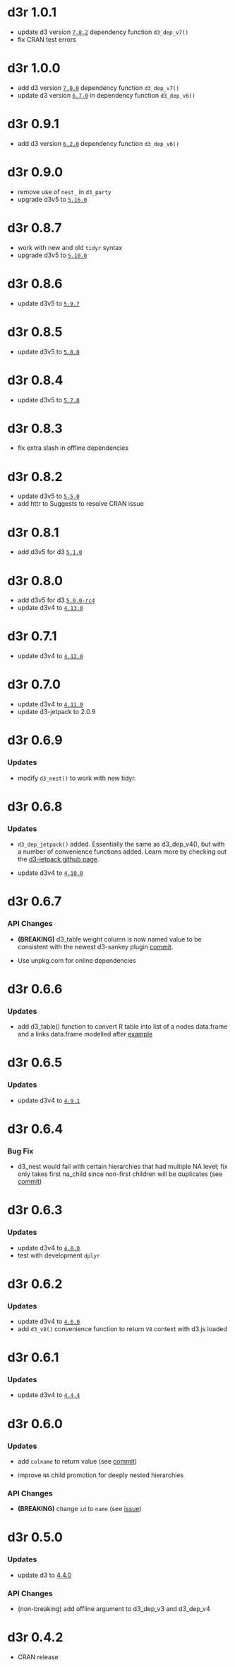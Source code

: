 # d3r 1.0.1

* update d3 version [`7.8.2`](https://github.com/d3/d3/releases/tag/v7.8.2) dependency function `d3_dep_v7()`
* fix CRAN test errors

# d3r 1.0.0

* add d3 version [`7.0.0`](https://github.com/d3/d3/releases/tag/v7.0.0) dependency function `d3_dep_v7()`
* update d3 version [`6.7.0`](https://github.com/d3/d3/releases/tag/v6.7.0) in dependency function `d3_dep_v6()`

# d3r 0.9.1

* add d3 version [`6.2.0`](https://github.com/d3/d3/releases/tag/v6.2.0) dependency function `d3_dep_v6()`

# d3r 0.9.0

* remove use of `nest_` in `d3_party` 
* upgrade d3v5 to [`5.16.0`](https://github.com/d3/d3/releases/tag/v5.16.0)

# d3r 0.8.7

* work with new and old `tidyr` syntax
* upgrade d3v5 to [`5.10.0`](https://github.com/d3/d3/releases/tag/v5.10.0)

# d3r 0.8.6

* update d3v5 to [`5.9.7`](https://github.com/d3/d3/releases/tag/v5.9.7)

# d3r 0.8.5

* update d3v5 to [`5.8.0`](https://github.com/d3/d3/releases/tag/v5.8.0)

# d3r 0.8.4

* update d3v5 to [`5.7.0`](https://github.com/d3/d3/releases/tag/v5.7.0)

# d3r 0.8.3

* fix extra slash in offline dependencies

# d3r 0.8.2

* update d3v5 to [`5.5.0`](https://github.com/d3/d3/releases/tag/v5.5.0)
* add httr to Suggests to resolve CRAN issue

# d3r 0.8.1

* add d3v5 for d3 [`5.1.0`](https://github.com/d3/d3/releases/tag/v5.1.0)

# d3r 0.8.0

* add d3v5 for d3 [`5.0.0-rc4`](https://github.com/d3/d3/releases/tag/v5.0.0)
* update d3v4 to [`4.13.0`](https://github.com/d3/d3/releases/tag/v4.13.0)


# d3r 0.7.1

* update d3v4 to [`4.12.0`](https://github.com/d3/d3/releases/tag/v4.12.0)

# d3r 0.7.0

* update d3v4 to [`4.11.0`](https://github.com/d3/d3/releases/tag/v4.11.0)
* update d3-jetpack to 2.0.9

# d3r 0.6.9

### Updates

* modify `d3_nest()` to work with new tidyr.

# d3r 0.6.8

### Updates

* `d3_dep_jetpack()` added. Essentially the same as d3_dep_v4(), but with a number of convenience functions added. Learn more by checking out the [d3-jetpack github page](https://github.com/gka/d3-jetpack). 

* update d3v4 to [`4.10.0`](https://github.com/d3/d3/releases/tag/v4.10.0)

# d3r 0.6.7

### API Changes

* **(BREAKING)** d3_table weight column is now named value to be consistent with the newest d3-sankey plugin [commit](https://github.com/timelyportfolio/d3r/commit/65b913322f1a6c71db21496f158bb0bed645a1f6).

* Use unpkg.com for online dependencies

# d3r 0.6.6

### Updates

* add d3_table() function to convert R table into list of a nodes data.frame and a links data.frame modelled after [example](https://gist.github.com/timelyportfolio/3616869996703d48a981)

# d3r 0.6.5

### Updates

* update d3v4 to [`4.9.1`](https://github.com/d3/d3/releases/tag/v4.9.1)

# d3r 0.6.4

### Bug Fix

* d3_nest would fail with certain hierarchies that had multiple NA level; fix only takes first na_child since non-first children will be duplicates (see [commit](https://github.com/timelyportfolio/d3r/commit/1529acad5230207e3b4711202509bc5e9411076b))

# d3r 0.6.3

### Updates

* update d3v4 to [`4.8.0`](https://github.com/d3/d3/releases/tag/v4.8.0)
* test with development `dplyr`

# d3r 0.6.2

### Updates

* update d3v4 to [`4.6.0`](https://github.com/d3/d3/releases/tag/v4.6.0)
* add `d3_v8()` convenience function to return `V8` context with d3.js loaded

# d3r 0.6.1

### Updates

* update d3v4 to [`4.4.4`](https://github.com/d3/d3/releases/tag/v4.4.4)

# d3r 0.6.0

### Updates

* add `colname` to return value (see [commit](https://github.com/timelyportfolio/d3r/commit/5787e03a6b59c89b367a88f16e9c5a899482a8d3))

* improve `NA` child promotion for deeply nested hierarchies

### API Changes

* **(BREAKING)** change `id` to `name` (see [issue]( https://github.com/timelyportfolio/d3r/issues/10))

# d3r 0.5.0

### Updates

* update d3 to [4.4.0](https://github.com/d3/d3/releases/tag/v4.4.0)

### API Changes

* (non-breaking) add offline argument to d3_dep_v3 and d3_dep_v4


# d3r 0.4.2

* CRAN release

